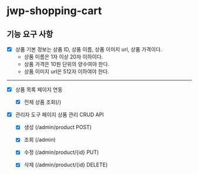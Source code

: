 # jwp-shopping-cart

## 기능 요구 사항

- [x] 상품 기본 정보는 상품 ID, 상품 이름, 상품 이미지 url, 상품 가격이다.
  - 상품 이름은 1자 이상 20자 이하이다.
  - 상품 가격은 10원 단위의 양수여야 한다.
  - 상품 이미지 url은 512자 이하여야 한다.
- - - -

- [x] 상품 목록 페이지 연동
  - [x] 전체 상품 조회(/)


- [x] 관리자 도구 페이지 상품 관리 CRUD API
  - [x] 생성 (/admin/product POST)
  - [x] 조회 (/admin)
  - [x] 수정 (/admin/product/{id} PUT)
  - [x] 삭제 (/admin/product/{id} DELETE)

